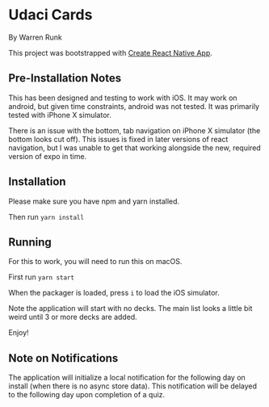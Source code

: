 # Udaci Cards
By Warren Runk

This project was bootstrapped with [Create React Native App](https://github.com/react-community/create-react-native-app).

## Pre-Installation Notes

This has been designed and testing to work with iOS. It may work on android, but
given time constraints, android was not tested. It was primarily tested
with iPhone X simulator.

There is an issue with the bottom, tab navigation on iPhone X simulator
(the bottom looks cut off). This issues is fixed in later versions of react
navigation, but I was unable to get that working alongside the new, required
version of expo in time.

## Installation

Please make sure you have npm and yarn installed.

Then run `yarn install`

## Running

For this to work, you will need to run this on macOS.

First run `yarn start`

When the packager is loaded, press `i` to load the iOS simulator.

Note the application will start with no decks. The main list looks a
little bit weird until 3 or more decks are added.

Enjoy!

## Note on Notifications

The application will initialize a local notification for the following day on
install (when there is no async store data). This notification will be delayed
to the following day upon completion of a quiz.
